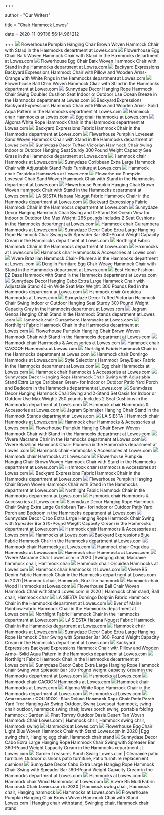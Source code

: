 +++
        
author = "Our Writers"
        
title = "Chair Hammock Lowes"
        
date = 2020-11-09T06:56:14.964212
        
+++
[ ![](http://mobileimages.lowes.com/product/converted/892514/892514100211.jpg)](http://mobileimages.lowes.com/product/converted/892514/892514100211.jpg) Flowerhouse Pumpkin Hanging Chair Brown Woven Hammock Chair with Stand in  the Hammocks department at Lowes.com
[ ![](http://mobileimages.lowes.com/product/converted/892514/892514100143.jpg)](http://mobileimages.lowes.com/product/converted/892514/892514100143.jpg) Flowerhouse Egg Chair Bark Woven Hammock Chair with Stand in the Hammocks  department at Lowes.com
[ ![](https://mobileimages.lowes.com/product/converted/892514/892514100143xl.jpg)](https://mobileimages.lowes.com/product/converted/892514/892514100143xl.jpg) Flowerhouse Egg Chair Bark Woven Hammock Chair with Stand in the Hammocks  department at Lowes.com
[ ![](http://mobileimages.lowes.com/product/converted/100144/1001446310.jpg?size=pdhi)](http://mobileimages.lowes.com/product/converted/100144/1001446310.jpg?size=pdhi) Backyard Expressions Backyard Expressions Hammock Chair with Pillow and  Wooden Arms- Orange with White Rings in the Hammocks department at Lowes.com
[ ![](http://mobileimages.lowes.com/product/converted/100142/1001426076.jpg?size=pdhi)](http://mobileimages.lowes.com/product/converted/100142/1001426076.jpg?size=pdhi) Flowerhouse Ball Chair Woven Hammock Chair with Stand in the Hammocks  department at Lowes.com
[ ![](http://mobileimages.lowes.com/product/converted/100274/1002749330.jpg)](http://mobileimages.lowes.com/product/converted/100274/1002749330.jpg) Sunnydaze Decor Hanging Rope Hammock Chair Swing Doubled Cushion Seat  Indoor or Outdoor Use Ocean Breeze in the Hammocks department at Lowes.com
[ ![](http://mobileimages.lowes.com/product/converted/100141/1001416914.jpg?size=pdhi)](http://mobileimages.lowes.com/product/converted/100141/1001416914.jpg?size=pdhi) Backyard Expressions Backyard Expressions Hammock Chair with Pillow and  Wooden Arms- Solid Aqua Pattern in the Hammocks department at Lowes.com
[ ![](https://mobileimages.lowes.com/product/converted/100316/1003166646.jpg?size=xl)](https://mobileimages.lowes.com/product/converted/100316/1003166646.jpg?size=xl) Hammock chair Hammocks at Lowes.com
[ ![](https://mobileimages.lowes.com/product/converted/100306/1003065848.jpg)](https://mobileimages.lowes.com/product/converted/100306/1003065848.jpg) Egg chair Hammocks at Lowes.com
[ ![](https://mobileimages.lowes.com/product/converted/100129/1001292662.jpg?size=lg)](https://mobileimages.lowes.com/product/converted/100129/1001292662.jpg?size=lg) Algoma White Rope Hammock Chair in the Hammocks department at Lowes.com
[ ![](http://mobileimages.lowes.com/product/converted/100144/1001442594.jpg)](http://mobileimages.lowes.com/product/converted/100144/1001442594.jpg) Backyard Expressions Fabric Hammock Chair in the Hammocks department at  Lowes.com
[ ![](http://mobileimages.lowes.com/product/converted/100142/1001426116.jpg)](http://mobileimages.lowes.com/product/converted/100142/1001426116.jpg) Flowerhouse Pumpkin Loveseat Sand Woven Hammock Chair with Stand in the  Hammocks department at Lowes.com
[ ![](http://mobileimages.lowes.com/product/converted/100274/1002749598.jpg)](http://mobileimages.lowes.com/product/converted/100274/1002749598.jpg) Sunnydaze Decor Tufted Victorian Hammock Chair Swing Indoor or Outdoor  Hanging Seat Sturdy 300 Pound Weight Capacity Sea Grass in the Hammocks  department at Lowes.com
[ ![](https://mobileimages.lowes.com/product/converted/100274/1002749586.jpg?size=xl)](https://mobileimages.lowes.com/product/converted/100274/1002749586.jpg?size=xl) Hammock chair Hammocks at Lowes.com
[ ![](https://mobileimages.lowes.com/product/converted/100291/1002919630.jpg?size=xl)](https://mobileimages.lowes.com/product/converted/100291/1002919630.jpg?size=xl) Sunnydaze Coribbean Extra Large Hammock Chair with Adjustable Stand Patio  Furniture at Lowes.com
[ ![](https://mobileimages.lowes.com/product/converted/402512/4025122930291.jpg)](https://mobileimages.lowes.com/product/converted/402512/4025122930291.jpg) Hammock chair Orquidea Hammocks at Lowes.com
[ ![](http://mobileimages.lowes.com/product/converted/100142/1001426096.jpg)](http://mobileimages.lowes.com/product/converted/100142/1001426096.jpg) Flowerhouse Pumpkin Loveseat Chair Sand Woven Hammock Chair with Stand in  the Hammocks department at Lowes.com
[ ![](https://mobileimages.lowes.com/product/converted/892514/892514100020.jpg?size=lg)](https://mobileimages.lowes.com/product/converted/892514/892514100020.jpg?size=lg) Flowerhouse Pumpkin Hanging Chair Brown Woven Hammock Chair with Stand in  the Hammocks department at Lowes.com
[ ![](http://mobileimages.lowes.com/product/converted/402512/4025122930352.jpg)](http://mobileimages.lowes.com/product/converted/402512/4025122930352.jpg) LA SIESTA Habana Nougat Fabric Hammock Chair in the Hammocks department at  Lowes.com
[ ![](https://mobileimages.lowes.com/product/converted/100144/1001442562xl.jpg)](https://mobileimages.lowes.com/product/converted/100144/1001442562xl.jpg) Backyard Expressions Fabric Hammock Chair in the Hammocks department at  Lowes.com
[ ![](http://mobileimages.lowes.com/product/converted/100291/1002919730.jpg?size=pdhi)](http://mobileimages.lowes.com/product/converted/100291/1002919730.jpg?size=pdhi) Sunnydaze Decor Hanging Hammock Chair Swing and C-Stand Set Ocean View for  Indoor or Outdoor Use Max Weight: 265 pounds Includes 2 Seat Cushions in  the Hammocks department at Lowes.com
[ ![](https://mobileimages.lowes.com/product/converted/402512/4025122515047.jpg)](https://mobileimages.lowes.com/product/converted/402512/4025122515047.jpg) Hammock chair Currambera Hammocks at Lowes.com
[ ![](http://mobileimages.lowes.com/product/converted/100275/1002751578.jpg?size=pdhi)](http://mobileimages.lowes.com/product/converted/100275/1002751578.jpg?size=pdhi) Sunnydaze Decor Cabo Extra Large Hanging Rope Hammock Chair Swing with  Spreader Bar 360-Pound Weight Capacity Cream in the Hammocks department at  Lowes.com
[ ![](http://mobileimages.lowes.com/product/converted/191296/191296145435.jpg?size=pdhi)](http://mobileimages.lowes.com/product/converted/191296/191296145435.jpg?size=pdhi) Northlight Fabric Hammock Chair in the Hammocks department at Lowes.com
[ ![](https://mobileimages.lowes.com/product/converted/100129/1001293246.jpg?size=xl)](https://mobileimages.lowes.com/product/converted/100129/1001293246.jpg?size=xl) Hammocks at Lowes.com
[ ![](https://mobileimages.lowes.com/product/converted/100291/1002919866.jpg?size=xl)](https://mobileimages.lowes.com/product/converted/100291/1002919866.jpg?size=xl) Hammock chair Hammocks & Accessories at Lowes.com
[ ![](http://mobileimages.lowes.com/product/converted/100129/1001298530.jpg)](http://mobileimages.lowes.com/product/converted/100129/1001298530.jpg) Vivere Brazilian Hammock Chair- Plumeria in the Hammocks department at Lowes .com
[ ![](http://mobileimages.lowes.com/product/converted/100297/1002973166.jpg)](http://mobileimages.lowes.com/product/converted/100297/1002973166.jpg) Donglin Furniture Egg Chair Weave Hammock Chair with Stand in the Hammocks  department at Lowes.com
[ ![](http://mobileimages.lowes.com/product/converted/100309/1003095288.jpg)](http://mobileimages.lowes.com/product/converted/100309/1003095288.jpg) Best Home Fashion EZ Daze Hammock with Stand in the Hammocks department at  Lowes.com
[ ![](http://mobileimages.lowes.com/product/converted/100314/1003140350.jpg)](http://mobileimages.lowes.com/product/converted/100314/1003140350.jpg) Sunnydaze Decor Hanging Cabo Extra Large Hammock Chair with Adjustable  Stand 40 -in Wide Seat Max Weight: 300 Pounds Red in the Hammocks  department at Lowes.com
[ ![](https://mobileimages.lowes.com/product/converted/402512/4025122930307.jpg?size=xl)](https://mobileimages.lowes.com/product/converted/402512/4025122930307.jpg?size=xl) Hammock chair Orquidea Hammocks at Lowes.com
[ ![](http://mobileimages.lowes.com/product/converted/100274/1002749562.jpg)](http://mobileimages.lowes.com/product/converted/100274/1002749562.jpg) Sunnydaze Decor Tufted Victorian Hammock Chair Swing Indoor or Outdoor  Hanging Seat Sturdy 300 Pound Weight Capacity Gray in the Hammocks  department at Lowes.com
[ ![](http://mobileimages.lowes.com/product/converted/100106/1001064628.jpg?size=pdhi)](http://mobileimages.lowes.com/product/converted/100106/1001064628.jpg?size=pdhi) Jagram Genoa Hanging Chair Stand in the Hammock Stands department at Lowes .com
[ ![](https://mobileimages.lowes.com/product/converted/402512/4025122515054.jpg?size=xl)](https://mobileimages.lowes.com/product/converted/402512/4025122515054.jpg?size=xl) Hammock chair Currambera Hammocks at Lowes.com
[ ![](https://mobileimages.lowes.com/product/converted/191296/191296145466.jpg?size=lg)](https://mobileimages.lowes.com/product/converted/191296/191296145466.jpg?size=lg) Northlight Fabric Hammock Chair in the Hammocks department at Lowes.com
[ ![](https://mobileimages.lowes.com/product/converted/100141/1001416956.jpg?size=lg)](https://mobileimages.lowes.com/product/converted/100141/1001416956.jpg?size=lg) Flowerhouse Pumpkin Hanging Chair Brown Woven Hammock Chair with Stand in  the Hammocks department at Lowes.com
[ ![](https://mobileimages.lowes.com/product/converted/100289/1002891048.jpg?size=xl)](https://mobileimages.lowes.com/product/converted/100289/1002891048.jpg?size=xl) Hammock chair Hammocks & Accessories at Lowes.com
[ ![](https://mobileimages.lowes.com/product/converted/100129/1001293546.jpg?size=xl)](https://mobileimages.lowes.com/product/converted/100129/1001293546.jpg?size=xl) Hammock chair CACOON Hammocks at Lowes.com
[ ![](https://mobileimages.lowes.com/product/converted/191296/191296145473.jpg?size=lg)](https://mobileimages.lowes.com/product/converted/191296/191296145473.jpg?size=lg) Northlight Fabric Hammock Chair in the Hammocks department at Lowes.com
[ ![](https://mobileimages.lowes.com/product/converted/100141/1001414026.jpg?size=xl)](https://mobileimages.lowes.com/product/converted/100141/1001414026.jpg?size=xl) Hammock chair Domingo Hammocks at Lowes.com
[ ![](http://mobileimages.lowes.com/product/converted/695390/6953905453225.jpg)](http://mobileimages.lowes.com/product/converted/695390/6953905453225.jpg) Style Selections Hammock Gray/Black Fabric in the Hammocks department at  Lowes.com
[ ![](https://mobileimages.lowes.com/product/converted/100306/1003065846.jpg?size=xl)](https://mobileimages.lowes.com/product/converted/100306/1003065846.jpg?size=xl) Egg chair Hammocks at Lowes.com
[ ![](https://mobileimages.lowes.com/product/converted/100313/1003138204.jpg?size=xl)](https://mobileimages.lowes.com/product/converted/100313/1003138204.jpg?size=xl) Hammock chair Hammocks & Accessories at Lowes.com
[ ![](http://mobileimages.lowes.com/product/converted/100291/1002919618.jpg?size=pdhi)](http://mobileimages.lowes.com/product/converted/100291/1002919618.jpg?size=pdhi) Sunnydaze Decor Hanging Rope Hammock Chair Swing with Adjustable Stand  Extra Large Caribbean Green- for Indoor or Outdoor Patio Yard Porch and  Bedroom in the Hammocks department at Lowes.com
[ ![](http://mobileimages.lowes.com/product/converted/100313/1003138200.jpg)](http://mobileimages.lowes.com/product/converted/100313/1003138200.jpg) Sunnydaze Decor Hanging Hammock Chair Swing and X-Stand Set Oasis for  Indoor or Outdoor Use Max Weight: 250 pounds Includes 2 Seat Cushions in  the Hammocks department at Lowes.com
[ ![](https://mobileimages.lowes.com/product/converted/100186/1001864250.jpg?size=xl)](https://mobileimages.lowes.com/product/converted/100186/1001864250.jpg?size=xl) Hammock chair Hammocks & Accessories at Lowes.com
[ ![](http://mobileimages.lowes.com/product/converted/100106/1001064712_11468300.jpg?size=pdhi)](http://mobileimages.lowes.com/product/converted/100106/1001064712_11468300.jpg?size=pdhi) Jagram Spinnaker Hanging Chair Stand in the Hammock Stands department at  Lowes.com
[ ![](https://mobileimages.lowes.com/product/converted/100141/1001414096.jpg?size=xl)](https://mobileimages.lowes.com/product/converted/100141/1001414096.jpg?size=xl) LA SIESTA | Hammock chair Hammocks at Lowes.com
[ ![](https://mobileimages.lowes.com/product/converted/100313/1003137594.jpg?size=xl)](https://mobileimages.lowes.com/product/converted/100313/1003137594.jpg?size=xl) Hammock chair Hammocks & Accessories at Lowes.com
[ ![](https://mobileimages.lowes.com/product/converted/100313/1003137596.jpg?size=lg)](https://mobileimages.lowes.com/product/converted/100313/1003137596.jpg?size=lg) Flowerhouse Pumpkin Hanging Chair Brown Woven Hammock Chair with Stand in  the Hammocks department at Lowes.com
[ ![](http://mobileimages.lowes.com/product/converted/100129/1001298780.jpg?size=pdhi)](http://mobileimages.lowes.com/product/converted/100129/1001298780.jpg?size=pdhi) Vivere Macrame Chair in the Hammocks department at Lowes.com
[ ![](https://mobileimages.lowes.com/product/converted/100324/1003245422.jpg?size=lg)](https://mobileimages.lowes.com/product/converted/100324/1003245422.jpg?size=lg) Vivere Brazilian Hammock Chair- Plumeria in the Hammocks department at Lowes .com
[ ![](https://mobileimages.lowes.com/product/converted/100291/1002919770.jpg?size=xl)](https://mobileimages.lowes.com/product/converted/100291/1002919770.jpg?size=xl) Hammock chair Hammocks & Accessories at Lowes.com
[ ![](https://mobileimages.lowes.com/product/converted/402512/4025122919449.jpg?size=xl)](https://mobileimages.lowes.com/product/converted/402512/4025122919449.jpg?size=xl) Hammock chair Hammocks at Lowes.com
[ ![](https://mobileimages.lowes.com/product/converted/892514/892514100044.jpg?size=lg)](https://mobileimages.lowes.com/product/converted/892514/892514100044.jpg?size=lg) Flowerhouse Pumpkin Hanging Chair Brown Woven Hammock Chair with Stand in  the Hammocks department at Lowes.com
[ ![](https://mobileimages.lowes.com/product/converted/100187/1001878400.jpg?size=xl)](https://mobileimages.lowes.com/product/converted/100187/1001878400.jpg?size=xl) Hammock chair Hammocks & Accessories at Lowes.com
[ ![](http://mobileimages.lowes.com/product/converted/100144/1001442674.jpg)](http://mobileimages.lowes.com/product/converted/100144/1001442674.jpg) Backyard Expressions Fabric Hammock Chair in the Hammocks department at  Lowes.com
[ ![](http://mobileimages.lowes.com/product/converted/892514/892514100211_12177932.jpg?size=pdhi)](http://mobileimages.lowes.com/product/converted/892514/892514100211_12177932.jpg?size=pdhi) Flowerhouse Pumpkin Hanging Chair Brown Woven Hammock Chair with Stand in  the Hammocks department at Lowes.com
[ ![](https://mobileimages.lowes.com/product/converted/191296/191296145442.jpg?size=lg)](https://mobileimages.lowes.com/product/converted/191296/191296145442.jpg?size=lg) Northlight Fabric Hammock Chair in the Hammocks department at Lowes.com
[ ![](https://mobileimages.lowes.com/product/converted/100314/1003140356.jpg?size=xl)](https://mobileimages.lowes.com/product/converted/100314/1003140356.jpg?size=xl) Hammock chair Hammocks & Accessories at Lowes.com
[ ![](http://mobileimages.lowes.com/product/converted/100296/1002960854.jpg)](http://mobileimages.lowes.com/product/converted/100296/1002960854.jpg) Sunnydaze Decor Hanging Rope Hammock Chair Swing Extra Large Caribbean Tan-  for Indoor or Outdoor Patio Yard Porch and Bedroom in the Hammocks  department at Lowes.com
[ ![](https://mobileimages.lowes.com/product/converted/100291/1002919710.jpg?size=lg)](https://mobileimages.lowes.com/product/converted/100291/1002919710.jpg?size=lg) Sunnydaze Decor Cabo Extra Large Hanging Rope Hammock Chair Swing with  Spreader Bar 360-Pound Weight Capacity Cream in the Hammocks department at  Lowes.com
[ ![](https://mobileimages.lowes.com/product/converted/100187/1001878496.jpg?size=xl)](https://mobileimages.lowes.com/product/converted/100187/1001878496.jpg?size=xl) Hammock chair Hammocks & Accessories at Lowes.com
[ ![](https://mobileimages.lowes.com/product/converted/100292/1002923328.jpg?size=xl)](https://mobileimages.lowes.com/product/converted/100292/1002923328.jpg?size=xl) Hammocks at Lowes.com
[ ![](http://mobileimages.lowes.com/product/converted/100144/1001442610.jpg)](http://mobileimages.lowes.com/product/converted/100144/1001442610.jpg) Backyard Expressions Blue Fabric Hammock Chair in the Hammocks department  at Lowes.com
[ ![](https://mobileimages.lowes.com/product/converted/100143/1001435576.jpg?size=xl)](https://mobileimages.lowes.com/product/converted/100143/1001435576.jpg?size=xl) Hammock chair Hammocks at Lowes.com
[ ![](https://mobileimages.lowes.com/product/converted/402512/4025122920711.jpg?size=xl)](https://mobileimages.lowes.com/product/converted/402512/4025122920711.jpg?size=xl) Hammock chair Orquidea Hammocks at Lowes.com
[ ![](https://mobileimages.lowes.com/product/converted/100274/1002749442.jpg?size=xl)](https://mobileimages.lowes.com/product/converted/100274/1002749442.jpg?size=xl) Hammock chair Hammocks at Lowes.com
[ ![](https://i.pinimg.com/736x/b8/9a/e7/b89ae7cf012308c86b2ba69e39c99776.jpg)](https://i.pinimg.com/736x/b8/9a/e7/b89ae7cf012308c86b2ba69e39c99776.jpg) Vivere Macrame Chair Lowes.com in 2020 | Swinging chair, Macrame hammock  chair, Hammock chair
[ ![](https://mobileimages.lowes.com/product/converted/402512/4025122930284.jpg?size=xl)](https://mobileimages.lowes.com/product/converted/402512/4025122930284.jpg?size=xl) Hammock chair Orquidea Hammocks at Lowes.com
[ ![](https://mobileimages.lowes.com/product/converted/725406/725406203601.jpg?size=xl)](https://mobileimages.lowes.com/product/converted/725406/725406203601.jpg?size=xl) Hammock chair Hammocks at Lowes.com
[ ![](https://i.pinimg.com/originals/5f/bc/2e/5fbc2e2435d07e293e17124f4e776294.png)](https://i.pinimg.com/originals/5f/bc/2e/5fbc2e2435d07e293e17124f4e776294.png) Vivere B5 Denim Fabric Hammock Chair in the Hammocks department at Lowes.com  in 2020 | Hammock chair, Hammock, Brazilian hammock
[ ![](https://mobileimages.lowes.com/product/converted/100106/1001064972.jpg?size=xl)](https://mobileimages.lowes.com/product/converted/100106/1001064972.jpg?size=xl) Hammock chair Wood Hammocks at Lowes.com
[ ![](https://i.pinimg.com/474x/cf/f2/3a/cff23aca3e465cfe5434f8e359dfbfd4.jpg)](https://i.pinimg.com/474x/cf/f2/3a/cff23aca3e465cfe5434f8e359dfbfd4.jpg) Flowerhouse Ball Chair Woven Hammock Chair with Stand Lowes.com in 2020 | Hammock  chair stand, Ball chair, Hammock chair
[ ![](https://mobileimages.lowes.com/product/converted/402512/4025122930338xl.jpg)](https://mobileimages.lowes.com/product/converted/402512/4025122930338xl.jpg) LA SIESTA Domingo Dolphin Fabric Hammock Chair in the Hammocks department  at Lowes.com
[ ![](http://mobileimages.lowes.com/product/converted/725406/725406203175.jpg)](http://mobileimages.lowes.com/product/converted/725406/725406203175.jpg) Byer of Maine Rainbow Fabric Hammock Chair in the Hammocks department at  Lowes.com
[ ![](https://mobileimages.lowes.com/product/converted/191296/191296145367.jpg?size=lg)](https://mobileimages.lowes.com/product/converted/191296/191296145367.jpg?size=lg) Northlight Fabric Hammock Chair in the Hammocks department at Lowes.com
[ ![](https://mobileimages.lowes.com/product/converted/402512/4025122115070.jpg?size=lg)](https://mobileimages.lowes.com/product/converted/402512/4025122115070.jpg?size=lg) LA SIESTA Habana Nougat Fabric Hammock Chair in the Hammocks department at  Lowes.com
[ ![](https://mobileimages.lowes.com/product/converted/100291/1002919702.jpg?size=xl)](https://mobileimages.lowes.com/product/converted/100291/1002919702.jpg?size=xl) Hammock chair Hammocks at Lowes.com
[ ![](http://images.lowes.com/product/converted/100275/1002751578_15607290.jpg)](http://images.lowes.com/product/converted/100275/1002751578_15607290.jpg) Sunnydaze Decor Cabo Extra Large Hanging Rope Hammock Chair Swing with  Spreader Bar 360-Pound Weight Capacity Cream in the Hammocks department at  Lowes.com
[ ![](http://images.lowes.com/product/converted/100141/1001416914_12422998.jpg)](http://images.lowes.com/product/converted/100141/1001416914_12422998.jpg) Backyard Expressions Backyard Expressions Hammock Chair with Pillow and  Wooden Arms- Solid Aqua Pattern in the Hammocks department at Lowes.com
[ ![](https://mobileimages.lowes.com/product/converted/191296/191296145381.jpg?size=lg)](https://mobileimages.lowes.com/product/converted/191296/191296145381.jpg?size=lg) Northlight Fabric Hammock Chair in the Hammocks department at Lowes.com
[ ![](https://mobileimages.lowes.com/product/converted/100275/1002751568.jpg?size=lg)](https://mobileimages.lowes.com/product/converted/100275/1002751568.jpg?size=lg) Sunnydaze Decor Cabo Extra Large Hanging Rope Hammock Chair Swing with  Spreader Bar 360-Pound Weight Capacity Cream in the Hammocks department at  Lowes.com
[ ![](https://mobileimages.lowes.com/product/converted/100291/1002919766.jpg?size=xl)](https://mobileimages.lowes.com/product/converted/100291/1002919766.jpg?size=xl) Hammocks at Lowes.com
[ ![](https://mobileimages.lowes.com/product/converted/100129/1001293446.jpg?size=xl)](https://mobileimages.lowes.com/product/converted/100129/1001293446.jpg?size=xl) Hammock chair CACOON Hammocks at Lowes.com
[ ![](https://mobileimages.lowes.com/product/converted/100274/1002749394.jpg?size=xl)](https://mobileimages.lowes.com/product/converted/100274/1002749394.jpg?size=xl) Hammock chair Hammocks at Lowes.com
[ ![](http://mobileimages.lowes.com/product/converted/028929/028929068178.jpg)](http://mobileimages.lowes.com/product/converted/028929/028929068178.jpg) Algoma White Rope Hammock Chair in the Hammocks department at Lowes.com
[ ![](https://mobileimages.lowes.com/product/converted/100130/1001307454.jpg?size=xl)](https://mobileimages.lowes.com/product/converted/100130/1001307454.jpg?size=xl) Hammocks at Lowes.com
[ ![](https://images-na.ssl-images-amazon.com/images/I/71epGy9c78L._AC_SL1200_.jpg)](https://images-na.ssl-images-amazon.com/images/I/71epGy9c78L._AC_SL1200_.jpg) Amazon.com : COLIBROX--Blue Deluxe Hammock Rope Chair Patio Porch Yard Tree  Hanging Air Swing Outdoor, Swing Loveseat Hammock, swing chair outdoor, hammock  swing chair, lowes porch swing, portable folding hammock : Garden
[ ![](https://i.pinimg.com/originals/cc/dc/aa/ccdcaa28a2a7ce628a3f834360dfaff8.jpg)](https://i.pinimg.com/originals/cc/dc/aa/ccdcaa28a2a7ce628a3f834360dfaff8.jpg) Phat Tommy Outdoor Oasis Desert Tan Woven Hammock Chair Lowes.com | Hammock  chair, Hammock swing chair, Hammock swing
[ ![](https://mobileimages.lowes.com/product/converted/100141/1001414036.jpg?size=xl)](https://mobileimages.lowes.com/product/converted/100141/1001414036.jpg?size=xl) Hammocks at Lowes.com
[ ![](https://i.pinimg.com/736x/ae/e9/37/aee9374b2ab09bf8d1c6e50b95b9e25e.jpg)](https://i.pinimg.com/736x/ae/e9/37/aee9374b2ab09bf8d1c6e50b95b9e25e.jpg) Flowerhouse Egg Chair Light Blue Woven Hammock Chair with Stand Lowes.com  in 2020 | Egg swing chair, Hanging egg chair, Hammock chair stand
[ ![](https://mobileimages.lowes.com/product/converted/100293/1002933394.jpg?size=lg)](https://mobileimages.lowes.com/product/converted/100293/1002933394.jpg?size=lg) Sunnydaze Decor Cabo Extra Large Hanging Rope Hammock Chair Swing with  Spreader Bar 360-Pound Weight Capacity Cream in the Hammocks department at  Lowes.com
[ ![](https://i.pinimg.com/originals/d2/64/68/d26468c471965c658fa8d1a2b89b7dba.jpg)](https://i.pinimg.com/originals/d2/64/68/d26468c471965c658fa8d1a2b89b7dba.jpg) Garden Treasures Porch Swing Lowes.com | Clearance patio furniture, Outdoor  cushions patio furniture, Patio furniture replacement cushions
[ ![](http://images.lowes.com/product/converted/100275/1002751578_15607293.jpg)](http://images.lowes.com/product/converted/100275/1002751578_15607293.jpg) Sunnydaze Decor Cabo Extra Large Hanging Rope Hammock Chair Swing with  Spreader Bar 360-Pound Weight Capacity Cream in the Hammocks department at  Lowes.com
[ ![](https://mobileimages.lowes.com/product/converted/100186/1001867116.jpg?size=xl)](https://mobileimages.lowes.com/product/converted/100186/1001867116.jpg?size=xl) Hammocks at Lowes.com
[ ![](https://mobileimages.lowes.com/product/converted/100106/1001064652.jpg?size=xl)](https://mobileimages.lowes.com/product/converted/100106/1001064652.jpg?size=xl) Hammock chair Wood Hammocks at Lowes.com
[ ![](https://i.pinimg.com/736x/5f/96/b4/5f96b4a9cf8976467ea17ba2b84469b5.jpg)](https://i.pinimg.com/736x/5f/96/b4/5f96b4a9cf8976467ea17ba2b84469b5.jpg) Vivere B5 Multi Fabric Hammock Chair Lowes.com in 2020 | Hammock swing chair,  Hammock chair, Hanging hammock
[ ![](https://mobileimages.lowes.com/product/converted/100291/1002913746.jpg?size=xl)](https://mobileimages.lowes.com/product/converted/100291/1002913746.jpg?size=xl) Hammocks at Lowes.com
[ ![](https://i.pinimg.com/originals/84/d1/a6/84d1a6189e275af25eba5250acbcabb7.jpg)](https://i.pinimg.com/originals/84/d1/a6/84d1a6189e275af25eba5250acbcabb7.jpg) Flowerhouse Pumpkin Hanging Chair Brown Woven Hammock Chair with Stand Lowes.com  | Hanging chair with stand, Swinging chair, Hammock chair stand
